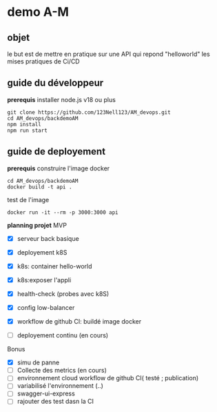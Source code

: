 # demo A-M
## objet 

le but est de mettre en pratique sur une API qui repond "helloworld" 
les mises pratiques de Ci/CD

## guide du développeur
**prerequis**
installer node.js v18 ou plus
```shell
git clone https://github.com/123Nell123/AM_devops.git
cd AM_devops/backdemoAM
npm install
npm run start
```
## guide de deployement 

**prerequis**
construire l'image docker
```shell
cd AM_devops/backdemoAM
docker build -t api .
```

test de l'image
```shell
docker run -it --rm -p 3000:3000 api
```



**planning projet**
MVP
- [x] serveur back basique
- [x]  deployement k8S
- [x] k8s: container hello-world
- [x] k8s:exposer l'appli
- [x] health-check (probes avec k8S)
- [x] config low-balancer
- [x] workflow de github CI: buildé image docker
- [ ] deployement continu (en cours)
  

Bonus
- [x]  simu de panne
- [ ] Collecte des metrics (en cours)
- [ ]  environnement cloud workflow de github CI( testé ; publication)
- [ ] variabilisé l'environnement (..)
- [ ]  swagger-ui-express 
- [ ]  rajouter des test dasn la CI 
